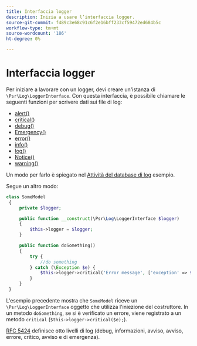 ```yaml
---
title: Interfaccia logger
description: Inizia a usare l’interfaccia logger.
source-git-commit: f489c3e68c91c6f2e16bff233cf59472ed684b5c
workflow-type: tm+mt
source-wordcount: '186'
ht-degree: 0%

---
```



# Interfaccia logger

Per iniziare a lavorare con un logger, devi creare un&#39;istanza di `\Psr\Log\LoggerInterface`. Con questa interfaccia, è possibile chiamare le seguenti funzioni per scrivere dati sui file di log:

- [alert()](https://github.com/php-fig/log/blob/master/src/LoggerInterface.php#L43)
- [critical()](https://github.com/php-fig/log/blob/master/src/LoggerInterface.php#L55)
- [debug()](https://github.com/php-fig/log/blob/master/src/LoggerInterface.php#L111)
- [Emergency()](https://github.com/php-fig/log/blob/master/src/LoggerInterface.php#L30)
- [error()](https://github.com/php-fig/log/blob/master/src/LoggerInterface.php#L66)
- [info()](https://github.com/php-fig/log/blob/master/src/LoggerInterface.php#L101)
- [log()](https://github.com/php-fig/log/blob/master/src/LoggerInterface.php#L122)
- [Notice()](https://github.com/php-fig/log/blob/master/src/LoggerInterface.php#L89)
- [warning()](https://github.com/php-fig/log/blob/master/src/LoggerInterface.php#L79)

Un modo per farlo è spiegato nel [Attività del database di log](../logs/database-activity.md) esempio.

Segue un altro modo:

```php
class SomeModel
 {
     private $logger;

     public function __construct(\Psr\Log\LoggerInterface $logger)
     {
         $this->logger = $logger;
     }

     public function doSomething()
     {
         try {
             //do something
         } catch (\Exception $e) {
             $this->logger->critical('Error message', ['exception' => $e]);
         }
     }
 }
```

L&#39;esempio precedente mostra che `SomeModel` riceve un `\Psr\Log\LoggerInterface` oggetto che utilizza l&#39;iniezione del costruttore. In un metodo `doSomething`, se si è verificato un errore, viene registrato a un metodo `critical` (`$this->logger->critical($e);`).

[RFC 5424](https://datatracker.ietf.org/doc/html/rfc5424) definisce otto livelli di log (debug, informazioni, avviso, avviso, errore, critico, avviso e di emergenza).
